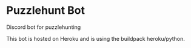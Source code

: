 # Puzzlehunt Bot
Discord bot for puzzlehunting

This bot is hosted on Heroku and is using the buildpack heroku/python.